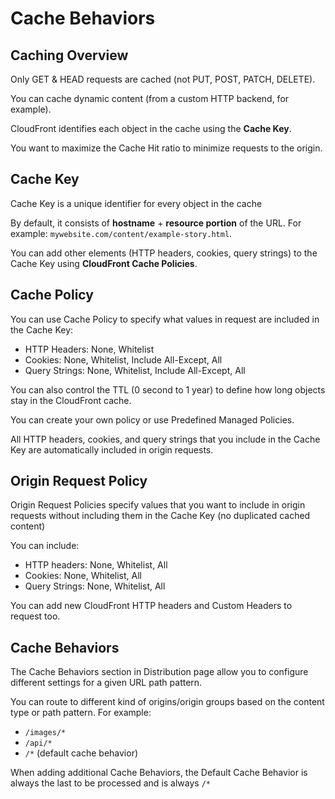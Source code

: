 # Cache Behaviors

## Caching Overview

Only GET & HEAD requests are cached (not PUT, POST, PATCH, DELETE).

You can cache dynamic content (from a custom HTTP backend, for example).

CloudFront identifies each object in the cache using the **Cache Key**.

You want to maximize the Cache Hit ratio to minimize requests to the origin.


## Cache Key

Cache Key is a unique identifier for every object in the cache

By default, it consists of **hostname** + **resource portion** of the URL. For example: `mywebsite.com/content/example-story.html`.

You can add other elements (HTTP headers, cookies, query strings) to the Cache Key using **CloudFront Cache Policies**.


## Cache Policy

You can use Cache Policy to specify what values in request are included in the Cache Key:
- HTTP Headers: None, Whitelist
- Cookies: None, Whitelist, Include All-Except, All
- Query Strings: None, Whitelist, Include All-Except, All

You can also control the TTL (0 second to 1 year) to define how long objects stay in the CloudFront cache.

You can create your own policy or use Predefined Managed Policies.

All HTTP headers, cookies, and query strings that you include in the Cache Key are automatically included in origin requests.


## Origin Request Policy

Origin Request Policies specify values that you want to include in origin requests without including them in the Cache Key (no duplicated cached content)

You can include:
- HTTP headers: None, Whitelist, All
- Cookies: None, Whitelist, All
- Query Strings: None, Whitelist, All

You can add new CloudFront HTTP headers and Custom Headers to request too.


## Cache Behaviors

The Cache Behaviors section in Distribution page allow you to configure different settings for a given URL path pattern. 

You can route to different kind of origins/origin groups based on the content type or path pattern. For example:
- `/images/*`
- `/api/*`
- `/*` (default cache behavior)

When adding additional Cache Behaviors, the Default Cache Behavior is always the last to be processed and is always `/*`